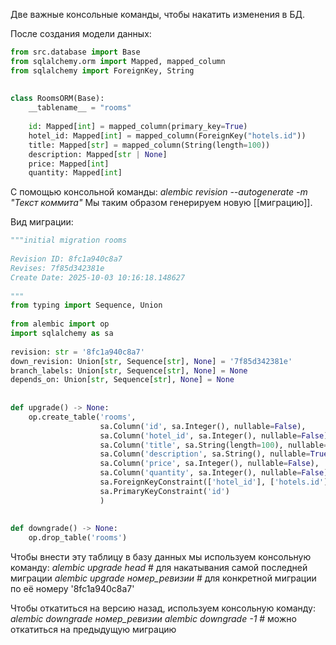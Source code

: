 Две важные консольные команды, чтобы накатить изменения в БД.

После создания модели данных:

```python
from src.database import Base  
from sqlalchemy.orm import Mapped, mapped_column  
from sqlalchemy import ForeignKey, String  
  
  
class RoomsORM(Base):  
    __tablename__ = "rooms"  
  
    id: Mapped[int] = mapped_column(primary_key=True)  
    hotel_id: Mapped[int] = mapped_column(ForeignKey("hotels.id"))  
    title: Mapped[str] = mapped_column(String(length=100))  
    description: Mapped[str | None]  
    price: Mapped[int]  
    quantity: Mapped[int]

```
С помощью консольной команды:
	*alembic revision --autogenerate -m "Текст коммита"*
Мы таким образом генерируем новую [[миграцию]].

Вид миграции:

```python
"""initial migration rooms  
  
Revision ID: 8fc1a940c8a7  
Revises: 7f85d342381e  
Create Date: 2025-10-03 10:16:18.148627  
  
"""  
from typing import Sequence, Union  
  
from alembic import op  
import sqlalchemy as sa  
  
revision: str = '8fc1a940c8a7'  
down_revision: Union[str, Sequence[str], None] = '7f85d342381e'  
branch_labels: Union[str, Sequence[str], None] = None  
depends_on: Union[str, Sequence[str], None] = None  
  
  
def upgrade() -> None:  
    op.create_table('rooms',  
                    sa.Column('id', sa.Integer(), nullable=False),  
                    sa.Column('hotel_id', sa.Integer(), nullable=False),  
                    sa.Column('title', sa.String(length=100), nullable=False),  
                    sa.Column('description', sa.String(), nullable=True),  
                    sa.Column('price', sa.Integer(), nullable=False),  
                    sa.Column('quantity', sa.Integer(), nullable=False),  
                    sa.ForeignKeyConstraint(['hotel_id'], ['hotels.id'], ),  
                    sa.PrimaryKeyConstraint('id')  
                    )  
  
  
def downgrade() -> None:  
    op.drop_table('rooms')
```
Чтобы внести эту таблицу в базу данных мы используем консольную команду:
	*alembic upgrade head* # для накатывания самой последней миграции
	*alembic upgrade номер_ревизии* # для конкретной миграции по её номеру '8fc1a940c8a7'

Чтобы откатиться на версию назад, используем консольную команду:
	*alembic downgrade* *номер_ревизии* 
	*alembic downgrade -1* # можно откатиться на предыдущую миграцию

